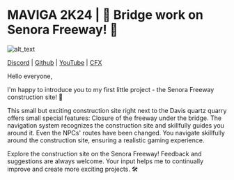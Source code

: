 # MAVIGA 2K24 | 🚧 **Bridge work on Senora Freeway!** 🚧                                              

<img alt="alt_text"  src="https://i.imgur.com/fpaAxVP.png" />

[Discord](https://discord.gg/UuK74wcmyB) | [Github](https://github.com/MAVIGA2K24) | [YouTube](https://www.youtube.com/channel/UCR3MP8cMhS932P70I48AjsA) | [CFX](https://forum.cfx.re/u/maviga2k24) <br>

Hello everyone,

I'm happy to introduce you to my first little project - the Senora Freeway construction site! 🚧

This small but exciting construction site right next to the Davis quartz quarry offers small special features: Closure of the freeway under the bridge. The navigation system recognizes the construction site and skillfully guides you around it. Even the NPCs' routes have been changed. You navigate skillfully around the construction site, ensuring a realistic gaming experience.

Explore the construction site on the Senora Freeway! Feedback and suggestions are always welcome. Your input helps me to continually improve and create more exciting projects. 🛠️
